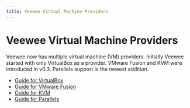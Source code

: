 ```yaml
---
title: Veewee Virtual Machine Providers
---
```

# Veewee Virtual Machine Providers

Veewee now has multiple virtual machine (VM) providers. Initially Veewee started with only VirtualBox as a provider. VMware Fusion and KVM were introduced in v0.3.  Parallels support is the newest addition.

* [Guide for VirtualBox](/docs/vbox)
* [Guide for VMware Fusion](/docs/fusion)
* [Guide for KVM](/docs/kvm)
* [Guide for Parallels](/docs/parallels)

